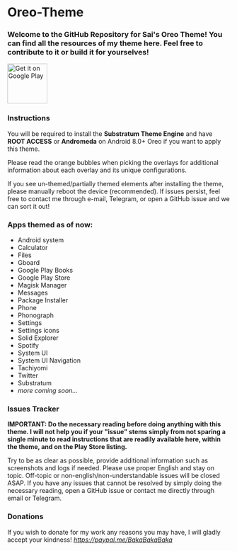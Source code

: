 # Oreo-Theme

### Welcome to the GitHub Repository for Sai's Oreo Theme! You can find all the resources of my theme here. Feel free to contribute to it or build it for yourselves!

<a href="https://play.google.com/store/apps/details?id=baka.sai.oreo" target="_blank">
  <img alt="Get it on Google Play"
       src="https://play.google.com/intl/en_us/badges/images/generic/en-play-badge.png" height="90"/>
</a>

### Instructions

You will be required to install the __Substratum Theme Engine__ and have __ROOT ACCESS__ or __Andromeda__ on Android 8.0+ Oreo if you want to apply this theme.

Please read the orange bubbles when picking the overlays for additional information about each overlay and its unique configurations.

If you see un-themed/partially themed elements after installing the theme, please manually reboot the device (recommended). If issues persist, feel free to contact me through e-mail, Telegram, or open a GitHub issue and we can sort it out!

### Apps themed as of now:
- Android system
- Calculator
- Files
- Gboard
- Google Play Books
- Google Play Store
- Magisk Manager
- Messages
- Package Installer
- Phone
- Phonograph
- Settings
- Settings icons
- Solid Explorer
- Spotify
- System UI
- System UI Navigation
- Tachiyomi
- Twitter
- Substratum
- _more coming soon..._

### Issues Tracker

__IMPORTANT: Do the necessary reading before doing anything with this theme. I will not help you if your "issue" stems simply from not sparing a single minute to read instructions that are readily available here, within the theme, and on the Play Store listing.__

Try to be as clear as possible, provide additional information such as screenshots and logs if needed. Please use proper English and stay on topic. Off-topic or non-english/non-understandable issues will be closed ASAP. If you have any issues that cannot be resolved by simply doing the necessary reading, open a GitHub issue or contact me directly through email or Telegram.

### Donations

If you wish to donate for my work any reasons you may have, I will gladly accept your kindness!
_https://paypal.me/BakaBakaBaka_